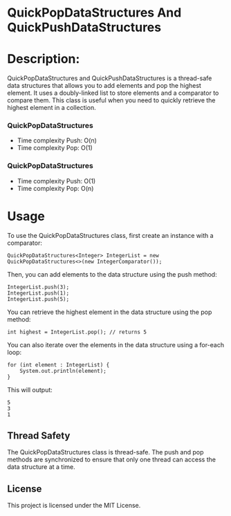 # QuickPopDataStructures And QuickPushDataStructures


# Description: 
QuickPopDataStructures and QuickPushDataStructures is a thread-safe data structures that allows you to add elements and pop the highest element. It uses a doubly-linked list to store elements and a comparator to compare them. This class is useful when you need to quickly retrieve the highest element in a collection.


### QuickPopDataStructures
- Time complexity Push: O(n)
- Time complexity Pop: O(1)

### QuickPopDataStructures
- Time complexity Push: O(1)
- Time complexity Pop: O(n)


# Usage
To use the QuickPopDataStructures class, first create an instance with a comparator:


```
QuickPopDataStructures<Integer> IntegerList = new QuickPopDataStructures<>(new IntegerComparator());

```

Then, you can add elements to the data structure using the push method:
```
IntegerList.push(3);
IntegerList.push(1);
IntegerList.push(5);
```

You can retrieve the highest element in the data structure using the pop method:

```
int highest = IntegerList.pop(); // returns 5
```

You can also iterate over the elements in the data structure using a for-each loop:
```
for (int element : IntegerList) {
    System.out.println(element);
}
```
This will output:
```
5
3
1
```
## Thread Safety
The QuickPopDataStructures class is thread-safe. The push and pop methods are synchronized to ensure that only one thread can access the data structure at a time.

## License
This project is licensed under the MIT License.
